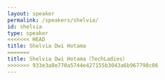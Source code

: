 ```yaml
---
layout: speaker
permalink: /speakers/shelvia/
id: shelvia
type: speaker
<<<<<<< HEAD
title: Shelvia Dwi Hotama
=======
title: Shelvia Dwi Hotama（TechLadies）
>>>>>>> 933e3a8e770a5744e427155b3043a6b967798c06
---
```

